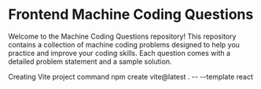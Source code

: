 # Frontend Machine Coding Questions

Welcome to the Machine Coding Questions repository! This repository contains a collection of machine coding problems designed to help you practice and improve your coding skills. Each question comes with a detailed problem statement and a sample solution.

Creating Vite project command
npm create vite@latest . -- --template react
